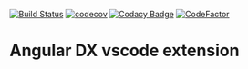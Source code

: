 [![Build Status](https://travis-ci.com/finico/vscode-angular-dx.svg?branch=master)](https://travis-ci.com/finico/vscode-angular-dx)
[![codecov](https://codecov.io/gh/finico/vscode-angular-dx/branch/master/graph/badge.svg)](https://codecov.io/gh/finico/vscode-angular-dx)
[![Codacy Badge](https://api.codacy.com/project/badge/Grade/7a1078ccf5954d9abf089c7ed77a4743)](https://www.codacy.com/app/finico.a/vscode-angular-dx?utm_source=github.com&amp;utm_medium=referral&amp;utm_content=finico/vscode-angular-dx&amp;utm_campaign=Badge_Grade)
[![CodeFactor](https://www.codefactor.io/repository/github/finico/vscode-angular-dx/badge)](https://www.codefactor.io/repository/github/finico/vscode-angular-dx)

# Angular DX vscode extension
